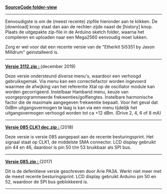 <p><a href="https://github.com/costonisp/Meetzender/blob/master/SourceCode"><b>SourceCode folder-view</b></a></p>
<hr>
<p>Eenvoudigste is om de (meest recente) zipfile hieronder aan te klikken. De [download] knop staat dan aan de rechter-zijde naast de [history] knop. Plaats de uitgepakte zip-file in de Arduino sketch folder, waarna het compileren en uploaden naar een Mega2560 eenvoudig moet lukken.

Zorg er wel voor dat een recente versie van de "Etherkit Si5351 by Jason Milldrum"  geinstalleerd is.
</p>
<hr>
<a href="https://github.com/costonisp/Meetzender/blob/master/SourceCode/Meetzender_v3112.zip"><b>Versie 3112.zip : </b></a>(december 2019)
    <p>Deze versie ondersteund diverse menu's, waardoor een verhoogd gebruiksgemak.
    Via menu kan een correctiefactor worden ingevoerd waarmee de afwijking van het 
    referentie Xtal op de oscillator module kan worden gecorrigeerd.
    Instelbaar Hamband menu, keuze van voorgeprogrammeerde frekwenties/golflengtes.
    Instelbare harmonische factor die de maximale aangegeven frekwentie bepaalt.
    Voor het geval dat 0dBm uitgangsvermogen te laag is kan via een menu tijdelijk 
    het uitgangsvermogen verhoogd worden tot ca +12 dBm. (Drive 2, 4, 6 of 8 mA)</p>
<hr> 

<a href="https://github.com/costonisp/Meetzender/blob/master/SourceCode/Meetzender_0_85_CLK1_dec.zip"><b>Versie 085 CLK1 dec.zip : </b></a> (2018)
    <p>Deze versie is versie 085 aangepast aan de recente besturingsprint.
    Het signaal staat op CLK1, de middelste SMA connector.
    LCD display gebruikt pin 44 en 46, daardoor is pin 50 t/m 53 bruikbaar als SPI bus.</p>
<hr>  

<a href="https://github.com/costonisp/Meetzender/blob/master/SourceCode/Meetzender_0_85.zip"><b>Versie 085.zip : </b></a> (2017)
    <p>Dit is de defenitieve versie geschreven door Arie PA3A.
    Werkt niet meer met de meest recente besturingsprint.
    LCD display gebruikt Arduino pin 50 en 52, waardoor de SPI bus geblokkeerd is.</p>
<hr>
